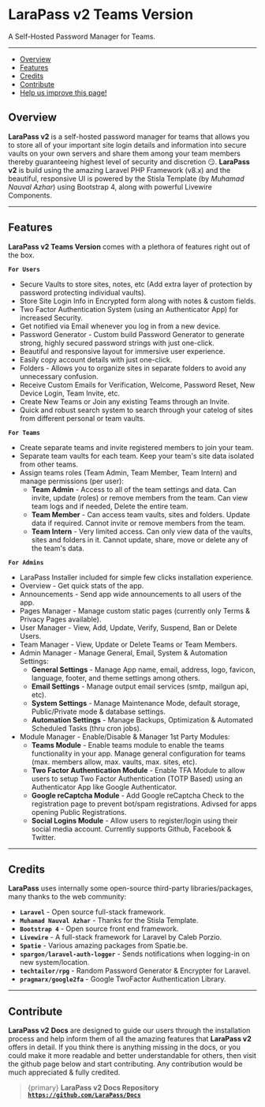 # LaraPass v2 Teams Version

A Self-Hosted Password Manager for Teams.

---

- [Overview](#overview)
- [Features](#features)
- [Credits](#credits)
- [Contribute](#contribute)
- [<a href="https://github.com/larapass/docs/edit/master/resources/docs/teams/overview.md" target="_blank"><i class="fa fa-edit"></i> Help us improve this page!</a>](#)

<a name="overview"></a>
## Overview

**LaraPass v2** is a self-hosted password manager for teams that allows you to store all of your important site login details and information into secure vaults on your own servers and share them among your team members thereby guaranteeing highest level of security and discretion 😏. **LaraPass v2** is build using the amazing Laravel PHP Framework (v8.x) and the beautiful, responsive UI is powered by the Stisla Template (by *Muhamad Nauval Azhar*) using Bootstrap 4, along with powerful Livewire Components.

---

<a name="features"></a>
## Features

**LaraPass v2 Teams Version** comes with a plethora of features right out of the box.  
  
**`For Users`**
+ Secure Vaults to store sites, notes, etc (Add extra layer of protection by password protecting individual vaults).
+ Store Site Login Info in Encrypted form along with notes & custom fields.
+ Two Factor Authentication System (using an Authenticator App) for increased Security.
+ Get notified via Email whenever you log in from a new device.
+ Password Generator - Custom build Password Generator to generate strong, highly secured password strings with just one-click.
+ Beautiful and responsive layout for immersive user experience.
+ Easily copy account details with just one-click.
+ Folders - Allows you to organize sites in separate folders to avoid any unnecessary confusion.
+ Receive Custom Emails for Verification, Welcome, Password Reset, New Device Login, Team Invite, etc.  
+ Create New Teams or Join any existing Teams through an Invite.
+ Quick and robust search system to search through your catelog of sites from different personal or team vaults.

**`For Teams`**
+ Create separate teams and invite registered members to join your team.
+ Separate team vaults for each team. Keep your team's site data isolated from other teams.
+ Assign teams roles (Team Admin, Team Member, Team Intern) and manage permissions (per user): 
    + **Team Admin** - Access to all of the team settings and data. Can invite, update (roles) or remove members from the team. Can view team logs and if needed, Delete the entire team.
    + **Team Member** - Can access team vaults, sites and folders. Update data if required. Cannot invite or remove members from the team.
    + **Team Intern** - Very limited access. Can only view data of the vaults, sites and folders in it. Cannot update, share, move or delete any of the team's data.
  
**`For Admins`**
+ LaraPass Installer included for simple few clicks installation experience.
+ Overview - Get quick stats of the app.
+ Announcements - Send app wide announcements to all users of the app.
+ Pages Manager - Manage custom static pages (currently only Terms & Privacy Pages available).
+ User Manager - View, Add, Update, Verify, Suspend, Ban or Delete Users.
+ Team Manager - View, Update or Delete Teams or Team Members.
+ Admin Manager - Manage General, Email, System & Automation Settings:
    + **General Settings** - Manage App name, email, address, logo, favicon, language, footer, and theme settings among others.
    + **Email Settings** - Manage output email services (smtp, mailgun api, etc).
    + **System Settings** - Manage Maintenance Mode, default storage, Public/Private mode & database settings.
    + **Automation Settings** - Manage Backups, Optimization & Automated Scheduled Tasks (thru cron jobs).
+ Module Manager - Enable/Disable & Manager 1st Party Modules:
    + **Teams Module** - Enable teams module to enable the teams functionality in your app. Manage general configuration for teams (max. members allow, max. vaults, max. sites, etc).
    + **Two Factor Authentication Module** - Enable TFA Module to allow users to setup Two Factor Authentication (TOTP Based) using an Authenticator App like Google Authenticator.
    + **Google reCaptcha Module** - Add Google reCaptcha Check to the registration page to prevent bot/spam registrations. Adivsed for apps opening Public Registrations.
    + **Social Logins Module** - Allow users to register/login using their social media account. Currently supports Github, Facebook & Twitter.

---

<a name="credits"></a>
## Credits

**LaraPass** uses internally some open-source third-party libraries/packages, many thanks to the web community:

+ **`Laravel`** - Open source full-stack framework.
+ **`Muhamad Nauval Azhar`** - Thanks for the Stisla Template.
+ **`Bootstrap 4`** - Open source front end framework.
+ **`Livewire`** - A full-stack framework for Laravel by Caleb Porzio.
+ **`Spatie`** - Various amazing packages from Spatie.be.
+ **`spargon/laravel-auth-logger`** - Sends notifications when logging-in on new system/location.
+ **`techtailor/rpg`** - Random Password Generator & Encrypter for Laravel.
+ **`pragmarx/google2fa`** - Google TwoFactor Authentication Library.

---

<a name="contribute"></a>
## Contribute

**LaraPass v2** **Docs** are designed to guide our users through the installation process and help inform them of all the amazing features that **LaraPass v2** offers in detail. If you think there is anything missing in the docs, or you could make it more readable and better understandable for others, then visit the github page below and start contributing. Any contribution would be much appreciated & fully credited.

> {primary} **LaraPass v2 Docs Repository** &nbsp; <a href="https://github.com/LaraPass/Docs" target="_blank">**`https://github.com/LaraPass/Docs`**</a>